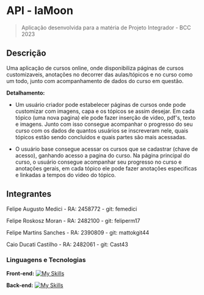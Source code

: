 # API - laMoon
> Aplicação desenvolvida para a matéria de Projeto Integrador - BCC 2023

## Descrição
Uma aplicação de cursos online, onde disponibiliza páginas de cursos customizaveis, anotações no decorrer das aulas/tópicos e no curso como um todo, junto com acompanhamento de dados do curso em questão. 

**Detalhamento:**

- Um usuário criador pode estabelecer páginas de cursos onde pode customizar com imagens, capa e os tópicos se assim desejar. Em cada tópico (uma nova pagina) ele pode fazer inserção de video, pdf's, texto e imagens. Junto com isso consegue acompanhar o progresso do seu curso com os dados de quantos usuários se inscreveram nele, quais tópicos estão sendo concluidos e quais partes são mais acessadas.

- O usuário base consegue acessar os cursos que se cadastrar (chave de acesso), ganhando acesso a pagina do curso. Na página principal do curso, o usuário consegue acompanhar seu progresso no curso e anotações gerais, em cada tópico ele pode fazer anotações especificas e linkadas a tempos do video do tópico. 

## Integrantes

<p>Felipe Augusto Medici   - RA: 2458772           - git: femedici</p>
<p>Felipe Roskosz Moran    - RA: 2482100           - git: feliperm17</p>
<p>Felipe Martins Sanches  - RA: 2390809           - git: mattokgit44</p>
<p>Caio Ducati Castilho    - RA: 2482061           - git: Cast43</p>


### Linguagens e Tecnologias
**Front-end:** 
[![My Skills](https://skillicons.dev/icons?i=vue,html,css)](https://skillicons.dev)

**Back-end:** 
[![My Skills](https://skillicons.dev/icons?i=cs)](https://skillicons.dev)
